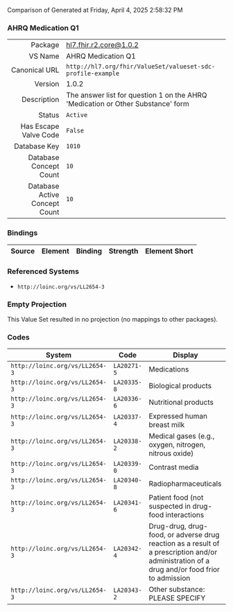 Comparison of 
Generated at Friday, April 4, 2025 2:58:32 PM

### AHRQ Medication Q1

|      |     |
| ---: | --- |
| Package | hl7.fhir.r2.core@1.0.2 |
| VS Name | AHRQ Medication Q1 |
| Canonical URL | `http://hl7.org/fhir/ValueSet/valueset-sdc-profile-example` |
| Version | 1.0.2 |
| Description | The answer list for question 1 on the AHRQ 'Medication or Other Substance' form |
| Status | `Active` |
| Has Escape Valve Code | `False` |
| Database Key | `1010` |
| Database Concept Count | `10` |
| Database Active Concept Count | `10` |
### Bindings

| Source | Element | Binding | Strength | Element Short |
| ------ | ------- | ------- | -------- | ------------- |

### Referenced Systems

* `http://loinc.org/vs/LL2654-3`
### Empty Projection

This Value Set resulted in no projection (no mappings to other packages).

### Codes

| System | Code | Display |
| ------ | ---- | ------- |
| `http://loinc.org/vs/LL2654-3` | `LA20271-5` | Medications |
| `http://loinc.org/vs/LL2654-3` | `LA20335-8` | Biological products |
| `http://loinc.org/vs/LL2654-3` | `LA20336-6` | Nutritional products |
| `http://loinc.org/vs/LL2654-3` | `LA20337-4` | Expressed human breast milk |
| `http://loinc.org/vs/LL2654-3` | `LA20338-2` | Medical gases (e.g., oxygen, nitrogen, nitrous oxide) |
| `http://loinc.org/vs/LL2654-3` | `LA20339-0` | Contrast media |
| `http://loinc.org/vs/LL2654-3` | `LA20340-8` | Radiopharmaceuticals |
| `http://loinc.org/vs/LL2654-3` | `LA20341-6` | Patient food (not suspected in drug-food interactions |
| `http://loinc.org/vs/LL2654-3` | `LA20342-4` | Drug-drug, drug-food, or adverse drug reaction as a result of a prescription and/or administration                  of a drug and/or food frior to admission |
| `http://loinc.org/vs/LL2654-3` | `LA20343-2` | Other substance: PLEASE SPECIFY |

